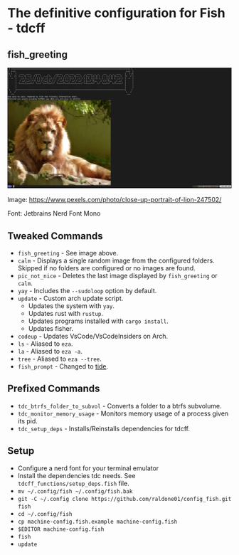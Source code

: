# The definitive configuration for Fish - tdcff

## fish_greeting

![Fish Greeting](fish_greeting.png)

Image: https://www.pexels.com/photo/close-up-portrait-of-lion-247502/

Font: Jetbrains Nerd Font Mono

## Tweaked Commands
* `fish_greeting` - See image above.
* `calm` - Displays a single random image from the configured folders.
  Skipped if no folders are configured or no images are found.
* `pic_not_nice` - Deletes the last image displayed by `fish_greeting` or `calm`.
* `yay` - Includes the `--sudoloop` option by default.
* `update` - Custom arch update script.
  * Updates the system with `yay`.
  * Updates rust with `rustup`.
  * Updates programs installed with `cargo install`.
  * Updates fisher.
* `codeup` - Updates VsCode/VsCodeInsiders on Arch.
* `ls` - Aliased to `eza`.
* `la` - Aliased to `eza -a`.
* `tree` - Aliased to `eza --tree`.
* `fish_prompt` - Changed to [tide](https://github.com/IlanCosman/tide).
## Prefixed Commands
* `tdc_btrfs_folder_to_subvol` - Converts a folder to a btrfs subvolume.
* `tdc_monitor_memory_usage` - Monitors memory usage of a process given its pid.
* `tdc_setup_deps` - Installs/Reinstalls dependencies for tdcff.

## Setup

* Configure a nerd font for your terminal emulator
* Install the dependencies tdc needs. See `tdcff_functions/setup_deps.fish` file.
* `mv ~/.config/fish ~/.config/fish.bak`
* `git -C ~/.config clone https://github.com/raldone01/config_fish.git fish`
* `cd ~/.config/fish`
* `cp machine-config.fish.example machine-config.fish`
* `$EDITOR machine-config.fish`
* `fish`
* `update`
